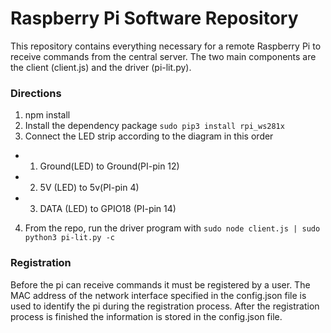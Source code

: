 # Raspberry Pi Software Repository

This repository contains everything necessary for a remote Raspberry Pi to
receive commands from the central server. The two main components are the client
(client.js) and the driver (pi-lit.py).

### Directions
1. npm install
2. Install the dependency package `sudo pip3 install rpi_ws281x`
3. Connect the LED strip according to the diagram in this order
  * 1) Ground(LED) to Ground(PI-pin 12)
  * 2) 5V (LED) to 5v(PI-pin 4)
  * 3) DATA (LED) to GPIO18 (PI-pin 14)
4. From the repo, run the driver program with `sudo node client.js | sudo python3 pi-lit.py -c`

### Registration
Before the pi can receive commands it must be registered by a user. The MAC address of the
network interface specified in the config.json file is used to identify the pi during
the registration process. After the registration process is finished the information
is stored in the config.json file.
